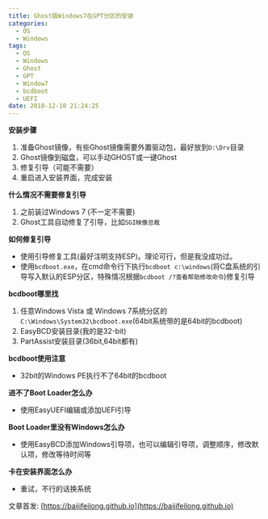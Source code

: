 ```yaml
---
title: Ghost版Windows7在GPT分区的安装
categories:
  - OS
  - Windows
tags:
  - OS
  - Windows
  - Ghost
  - GPT
  - Window7
  - bcdboot
  - UEFI
date: 2018-12-10 21:24:25
---
```


**安装步骤**

1. 准备Ghost镜像，有些Ghost镜像需要外置驱动包，最好放到`D:\Drv`目录
2. Ghost镜像到磁盘，可以手动GHOST或一键Ghost
3. 修复引导（可能不需要）
4. 重启进入安装界面，完成安装

**什么情况不需要修复引导**

1. 之前装过Windows 7 (不一定不需要)
2. Ghost工具自动修复了引导，比如`SGI映像总裁`


**如何修复引导**

- 使用引导修复工具(最好注明支持ESP)。理论可行，但是我没成功过。
- 使用`bcdboot.exe`，在cmd命令行下执行`bcdboot c:\windows`(将C盘系统的引导写入默认的ESP分区，特殊情况根据`bcdboot /?查看帮助修改命令`)修复引导

**bcdboot哪里找**
1. 任意Windows Vista 或 Windows 7系统分区的`C:\Windows\System32\bcdboot.exe`(64bit系统带的是64bit的bcdboot)
2. EasyBCD安装目录(我的是32-bit)
3. PartAssist安装目录(36bit,64bit都有)

**bcdboot使用注意**
- 32bit的Windows PE执行不了64bit的bcdboot

**进不了Boot Loader怎么办**
- 使用EasyUEFI编辑或添加UEFI引导

**Boot Loader里没有Windows怎么办**
- 使用EasyBCD添加Windows引导项，也可以编辑引导项，调整顺序，修改默认项，修改等待时间等

**卡在安装界面怎么办**
- 重试，不行的话换系统


<!--more-->

文章首发: [https://baijifeilong.github.io](https://baijifeilong.github.io)
